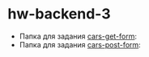 # hw-backend-3

- Папка для задания [cars-get-form](./cars-get-form):
- Папка для задания [cars-post-form](./cars-post-form):
